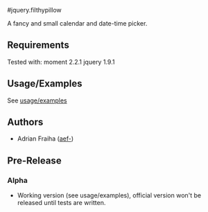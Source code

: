 #jquery.filthypillow

A fancy and small calendar and date-time picker.

## Requirements
Tested with:
moment 2.2.1
jquery 1.9.1

## Usage/Examples
See [usage/examples](http://aef-.github.io/jquery.filthypillow)

## Authors
  - Adrian Fraiha ([aef-](http://github.com/aef-))

## Pre-Release

### Alpha
  - Working version (see usage/examples), official version won't be released until tests are written.
